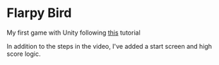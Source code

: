 # Flarpy Bird

My first game with Unity following [this](https://www.youtube.com/watch?v=XtQMytORBmM) tutorial

In addition to the steps in the video, I've added a start screen and high score logic.

